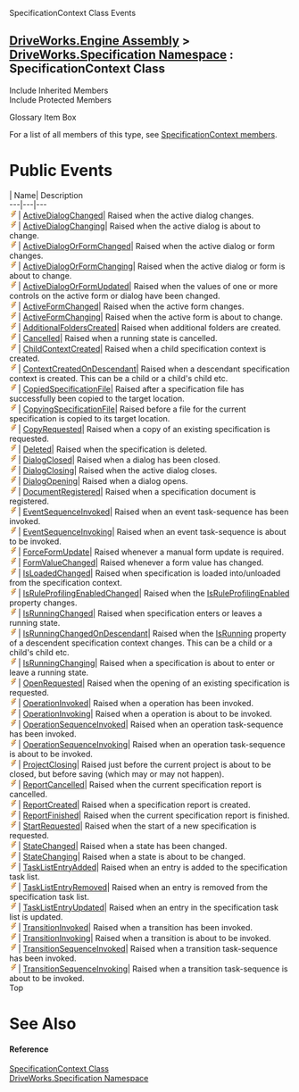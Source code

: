 SpecificationContext Class Events   
  
[DriveWorks.Engine Assembly](topic2156.md) > [DriveWorks.Specification Namespace](topic10764.md) : SpecificationContext Class  
---  
  
Include Inherited Members    
Include Protected Members    


Glossary Item Box

For a list of all members of this type, see [SpecificationContext members](topic11150.md).

# Public Events

| Name| Description  
---|---|---  
![Public Event](dotnetimages/publicEvent.gif)| [ActiveDialogChanged](topic11237.md)| Raised when the active dialog changes.   
![Public Event](dotnetimages/publicEvent.gif)| [ActiveDialogChanging](topic11238.md)| Raised when the active dialog is about to change.   
![Public Event](dotnetimages/publicEvent.gif)| [ActiveDialogOrFormChanged](topic11239.md)| Raised when the active dialog or form changes.   
![Public Event](dotnetimages/publicEvent.gif)| [ActiveDialogOrFormChanging](topic11240.md)| Raised when the active dialog or form is about to change.   
![Public Event](dotnetimages/publicEvent.gif)| [ActiveDialogOrFormUpdated](topic11241.md)| Raised when the values of one or more controls on the active form or dialog have been changed.   
![Public Event](dotnetimages/publicEvent.gif)| [ActiveFormChanged](topic11242.md)| Raised when the active form changes.   
![Public Event](dotnetimages/publicEvent.gif)| [ActiveFormChanging](topic11243.md)| Raised when the active form is about to change.   
![Public Event](dotnetimages/publicEvent.gif)| [AdditionalFoldersCreated](topic11244.md)| Raised when additional folders are created.   
![Public Event](dotnetimages/publicEvent.gif)| [Cancelled](topic11245.md)| Raised when a running state is cancelled.   
![Public Event](dotnetimages/publicEvent.gif)| [ChildContextCreated](topic11246.md)| Raised when a child specification context is created.   
![Public Event](dotnetimages/publicEvent.gif)| [ContextCreatedOnDescendant](topic11247.md)| Raised when a descendant specification context is created. This can be a child or a child's child etc.   
![Public Event](dotnetimages/publicEvent.gif)| [CopiedSpecificationFile](topic11248.md)| Raised after a specification file has successfully been copied to the target location.   
![Public Event](dotnetimages/publicEvent.gif)| [CopyingSpecificationFile](topic11249.md)| Raised before a file for the current specification is copied to its target location.   
![Public Event](dotnetimages/publicEvent.gif)| [CopyRequested](topic11250.md)| Raised when a copy of an existing specification is requested.   
![Public Event](dotnetimages/publicEvent.gif)| [Deleted](topic11251.md)| Raised when the specification is deleted.   
![Public Event](dotnetimages/publicEvent.gif)| [DialogClosed](topic11252.md)| Raised when a dialog has been closed.   
![Public Event](dotnetimages/publicEvent.gif)| [DialogClosing](topic11253.md)| Raised when the active dialog closes.   
![Public Event](dotnetimages/publicEvent.gif)| [DialogOpening](topic11254.md)| Raised when a dialog opens.   
![Public Event](dotnetimages/publicEvent.gif)| [DocumentRegistered](topic11255.md)| Raised when a specification document is registered.   
![Public Event](dotnetimages/publicEvent.gif)| [EventSequenceInvoked](topic11256.md)| Raised when an event task-sequence has been invoked.   
![Public Event](dotnetimages/publicEvent.gif)| [EventSequenceInvoking](topic11257.md)| Raised when an event task-sequence is about to be invoked.   
![Public Event](dotnetimages/publicEvent.gif)| [ForceFormUpdate](topic11258.md)| Raised whenever a manual form update is required.   
![Public Event](dotnetimages/publicEvent.gif)| [FormValueChanged](topic11259.md)| Raised whenever a form value has changed.   
![Public Event](dotnetimages/publicEvent.gif)| [IsLoadedChanged](topic11260.md)| Raised when specification is loaded into/unloaded from the specification context.   
![Public Event](dotnetimages/publicEvent.gif)| [IsRuleProfilingEnabledChanged](topic11261.md)| Raised when the [IsRuleProfilingEnabled](topic11214.md) property changes.   
![Public Event](dotnetimages/publicEvent.gif)| [IsRunningChanged](topic11262.md)| Raised when specification enters or leaves a running state.   
![Public Event](dotnetimages/publicEvent.gif)| [IsRunningChangedOnDescendant](topic11263.md)| Raised when the [IsRunning](topic11215.md) property of a descendent specification context changes. This can be a child or a child's child etc.   
![Public Event](dotnetimages/publicEvent.gif)| [IsRunningChanging](topic11264.md)| Raised when a specification is about to enter or leave a running state.   
![Public Event](dotnetimages/publicEvent.gif)| [OpenRequested](topic11265.md)| Raised when the opening of an existing specification is requested.   
![Public Event](dotnetimages/publicEvent.gif)| [OperationInvoked](topic11266.md)| Raised when a operation has been invoked.   
![Public Event](dotnetimages/publicEvent.gif)| [OperationInvoking](topic11267.md)| Raised when a operation is about to be invoked.   
![Public Event](dotnetimages/publicEvent.gif)| [OperationSequenceInvoked](topic11268.md)| Raised when an operation task-sequence has been invoked.   
![Public Event](dotnetimages/publicEvent.gif)| [OperationSequenceInvoking](topic11269.md)| Raised when an operation task-sequence is about to be invoked.   
![Public Event](dotnetimages/publicEvent.gif)| [ProjectClosing](topic11270.md)| Raised just before the current project is about to be closed, but before saving (which may or may not happen).   
![Public Event](dotnetimages/publicEvent.gif)| [ReportCancelled](topic11271.md)| Raised when the current specification report is cancelled.   
![Public Event](dotnetimages/publicEvent.gif)| [ReportCreated](topic11272.md)| Raised when a specification report is created.   
![Public Event](dotnetimages/publicEvent.gif)| [ReportFinished](topic11273.md)| Raised when the current specification report is finished.   
![Public Event](dotnetimages/publicEvent.gif)| [StartRequested](topic11274.md)| Raised when the start of a new specification is requested.   
![Public Event](dotnetimages/publicEvent.gif)| [StateChanged](topic11275.md)| Raised when a state has been changed.   
![Public Event](dotnetimages/publicEvent.gif)| [StateChanging](topic11276.md)| Raised when a state is about to be changed.   
![Public Event](dotnetimages/publicEvent.gif)| [TaskListEntryAdded](topic11277.md)| Raised when an entry is added to the specification task list.   
![Public Event](dotnetimages/publicEvent.gif)| [TaskListEntryRemoved](topic11278.md)| Raised when an entry is removed from the specification task list.   
![Public Event](dotnetimages/publicEvent.gif)| [TaskListEntryUpdated](topic11279.md)| Raised when an entry in the specification task list is updated.   
![Public Event](dotnetimages/publicEvent.gif)| [TransitionInvoked](topic11280.md)| Raised when a transition has been invoked.   
![Public Event](dotnetimages/publicEvent.gif)| [TransitionInvoking](topic11281.md)| Raised when a transition is about to be invoked.   
![Public Event](dotnetimages/publicEvent.gif)| [TransitionSequenceInvoked](topic11282.md)| Raised when a transition task-sequence has been invoked.   
![Public Event](dotnetimages/publicEvent.gif)| [TransitionSequenceInvoking](topic11283.md)| Raised when a transition task-sequence is about to be invoked.   
Top

# See Also

#### Reference

[SpecificationContext Class](topic11149.md)   
[DriveWorks.Specification Namespace](topic10764.md)


